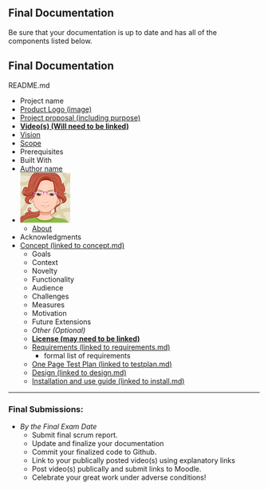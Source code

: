 ## Final Documentation

Be sure that your documentation is up to date and has all of the components listed below.

## Final Documentation

README.md
- Project name
- [Product Logo (image)](r07-logo.md)
- [Project proposal (including purpose)](r01-project-concept.md)
- [**Video(s) (Will need to be linked)**](fp-video-and-finalizing.md)
- [Vision](r02-scope.md)
- [Scope](r02-scope.md)
- Prerequisites
- Built With
- [Author name](r09-website.md)
- ![Jan Avatar](jp-avatar-sm.png)
  - [About](r08-about.md)
- Acknowledgments
- [Concept (linked to concept.md)](r01-project-concept.md)
    - Goals
    - Context
    - Novelty
    - Functionality
    - Audience
    - Challenges
    - Measures
    - Motivation
    - Future Extensions
    - *Other (Optional)*
  - [**License (may need to be linked)**](r11-licensing.md)
  - [Requirements (linked to requirements.md)](r03-requirements.md)
    - formal list of requirements
  - [One Page Test Plan (linked to testplan.md)](r10-testing1.md)
  - [Design (linked to design.md)](r04-design.md)  
  - [Installation and use guide (linked to install.md)](r12-install.md)

---

### Final Submissions:
- *By the Final Exam Date*
  - Submit final scrum report.
  - Update and finalize your documentation
  - Commit your finalized code to Github.
  - Link to your publically posted video(s) using explanatory links
  - Post video(s) publically and submit links to Moodle.
  - Celebrate your great work under adverse conditions!
